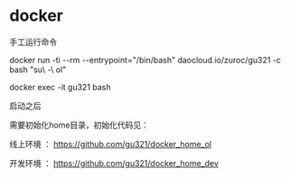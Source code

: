 # docker

手工运行命令

docker run -ti --rm --entrypoint="/bin/bash" daocloud.io/zuroc/gu321 -c bash "su\ -\ ol"

docker exec -it gu321 bash

启动之后

需要初始化home目录，初始化代码见：

线上环境 ： https://github.com/gu321/docker_home_ol

开发环境 ： https://github.com/gu321/docker_home_dev
